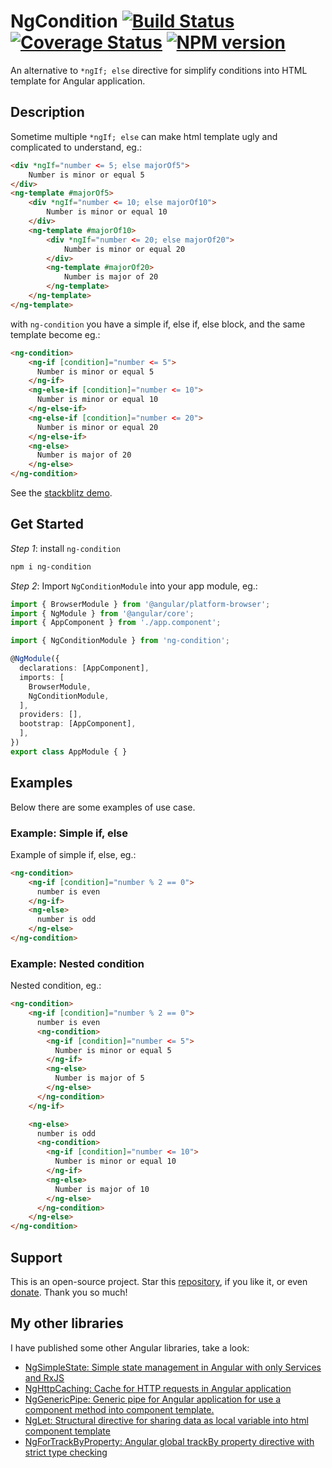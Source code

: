 # NgCondition [![Build Status](https://travis-ci.com/nigrosimone/ng-condition.svg?branch=master)](https://travis-ci.com/nigrosimone/ng-condition) [![Coverage Status](https://coveralls.io/repos/github/nigrosimone/ng-condition/badge.svg?branch=master)](https://coveralls.io/github/nigrosimone/ng-condition?branch=master) [![NPM version](https://img.shields.io/npm/v/ng-condition.svg)](https://www.npmjs.com/package/ng-condition)

An alternative to  `*ngIf; else` directive for simplify conditions into HTML template for Angular application.

## Description

Sometime multiple `*ngIf; else` can make html template ugly and complicated to understand, eg.:

```html
<div *ngIf="number <= 5; else majorOf5">
    Number is minor or equal 5
</div>
<ng-template #majorOf5>
    <div *ngIf="number <= 10; else majorOf10">
        Number is minor or equal 10
    </div>    
    <ng-template #majorOf10>
        <div *ngIf="number <= 20; else majorOf20">
            Number is minor or equal 20
        </div>
        <ng-template #majorOf20>
            Number is major of 20
        </ng-template>
    </ng-template>
</ng-template> 
```

with `ng-condition` you have a simple if, else if, else block, and the same template become eg.: 

```html
<ng-condition>
    <ng-if [condition]="number <= 5">
      Number is minor or equal 5
    </ng-if>
    <ng-else-if [condition]="number <= 10">
      Number is minor or equal 10
    </ng-else-if>
    <ng-else-if [condition]="number <= 20">
      Number is minor or equal 20
    </ng-else-if>
    <ng-else>
      Number is major of 20
    </ng-else>
</ng-condition>
```

See the [stackblitz demo](https://stackblitz.com/edit/demo-ng-condition?file=src%2Fapp%2Fapp.component.ts).

## Get Started

*Step 1*: install `ng-condition`

```bash
npm i ng-condition
```

*Step 2*: Import `NgConditionModule` into your app module, eg.:

```ts
import { BrowserModule } from '@angular/platform-browser';
import { NgModule } from '@angular/core';
import { AppComponent } from './app.component';

import { NgConditionModule } from 'ng-condition';

@NgModule({
  declarations: [AppComponent],
  imports: [
    BrowserModule,
    NgConditionModule,
  ],
  providers: [],
  bootstrap: [AppComponent],
  ],
})
export class AppModule { }
```

## Examples

Below there are some examples of use case.

### Example: Simple if, else

Example of simple if, else, eg.:

```html
<ng-condition>
    <ng-if [condition]="number % 2 == 0">
      number is even
    </ng-if>
    <ng-else>
      number is odd
    </ng-else>
</ng-condition>
```

### Example: Nested condition

Nested condition, eg.:

```html
<ng-condition>
    <ng-if [condition]="number % 2 == 0">
      number is even
      <ng-condition>
        <ng-if [condition]="number <= 5">
          Number is minor or equal 5
        </ng-if>
        <ng-else>
          Number is major of 5
        </ng-else>
      </ng-condition>
    </ng-if>

    <ng-else>
      number is odd
      <ng-condition>
        <ng-if [condition]="number <= 10">
          Number is minor or equal 10
        </ng-if>
        <ng-else>
          Number is major of 10
        </ng-else>
      </ng-condition>
    </ng-else>
</ng-condition>
```

## Support

This is an open-source project. Star this [repository](https://github.com/nigrosimone/ng-condition), if you like it, or even [donate](https://www.paypal.com/paypalme/snwp). Thank you so much!

## My other libraries

I have published some other Angular libraries, take a look:

 - [NgSimpleState: Simple state management in Angular with only Services and RxJS](https://www.npmjs.com/package/ng-simple-state)
 - [NgHttpCaching: Cache for HTTP requests in Angular application](https://www.npmjs.com/package/ng-http-caching)
 - [NgGenericPipe: Generic pipe for Angular application for use a component method into component template.](https://www.npmjs.com/package/ng-generic-pipe)
 - [NgLet: Structural directive for sharing data as local variable into html component template](https://www.npmjs.com/package/ng-let)
 - [NgForTrackByProperty: Angular global trackBy property directive with strict type checking](https://www.npmjs.com/package/ng-for-track-by-property)